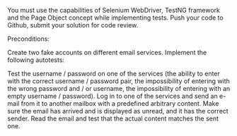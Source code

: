 You must use the capabilities of Selenium WebDriver, TestNG framework and the Page Object concept while implementing tests. Push your code to Github, submit your solution for code review.

Preconditions:

Create two fake accounts on different email services.
Implement the following autotests:

Test the username / password on one of the services (the ability to enter with the correct username / password pair, the impossibility of entering with the wrong password and / or username, the impossibility of entering with an empty username / password).
Log in to one of the services and send an e-mail from it to another mailbox with a predefined arbitrary content. Make sure the email has arrived and is displayed as unread, and it has the correct sender. Read the email and test that the actual content matches the sent one.
